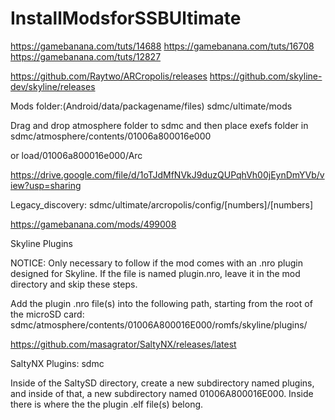 # InstallModsforSSBUltimate

https://gamebanana.com/tuts/14688
https://gamebanana.com/tuts/16708
https://gamebanana.com/tuts/12827

https://github.com/Raytwo/ARCropolis/releases
https://github.com/skyline-dev/skyline/releases

Mods folder:(Android/data/packagename/files) sdmc/ultimate/mods

Drag and drop atmosphere folder to sdmc and then place exefs folder in sdmc/atmosphere/contents/01006a800016e000

or load/01006a800016e000/Arc

https://drive.google.com/file/d/1oTJdMfNVkJ9duzQUPqhVh00jEynDmYVb/view?usp=sharing

Legacy_discovery:
sdmc/ultimate/arcropolis/config/[numbers]/[numbers]

https://gamebanana.com/mods/499008

Skyline Plugins

NOTICE: Only necessary to follow if the mod comes with an .nro plugin designed for Skyline. If the file is named plugin.nro, leave it in the mod directory and skip these steps.

Add the plugin .nro file(s) into the following path, starting from the root of the microSD card:
sdmc/atmosphere/contents/01006A800016E000/romfs/skyline/plugins/

https://github.com/masagrator/SaltyNX/releases/latest

SaltyNX Plugins:
sdmc

Inside of the SaltySD directory, create a new subdirectory named plugins, and inside of that, a new subdirectory named 01006A800016E000. Inside there is where the the plugin .elf file(s) belong.

